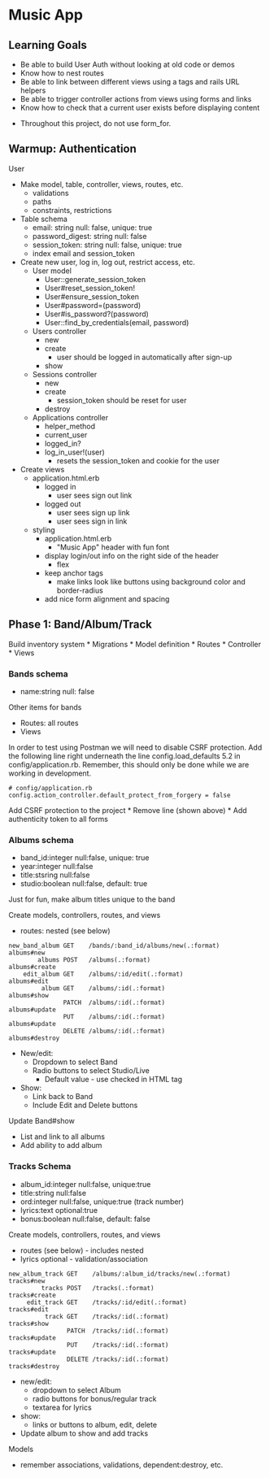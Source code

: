 # Music App

## Learning Goals
* Be able to build User Auth without looking at old code or demos
* Know how to nest routes
* Be able to link between different views using a tags and rails URL helpers
* Be able to trigger controller actions from views using forms and links
* Know how to check that a current user exists before displaying content
- Throughout this project, do not use form_for.

## Warmup: Authentication
User
* Make model, table, controller, views, routes, etc.
    - validations
    - paths
    - constraints, restrictions
* Table schema 
    - email: string             null: false, unique: true
    - password_digest: string   null: false
    - session_token: string     null: false, unique: true
    * index email and session_token
* Create new user, log in, log out, restrict access, etc.
    * User model
        - User::generate_session_token
        - User#reset_session_token!
        - User#ensure_session_token
        - User#password=(password)
        - User#is_password?(password)
        - User::find_by_credentials(email, password)
    * Users controller
        - new
        - create
            - user should be logged in automatically after sign-up
        - show
    * Sessions controller
        - new
        - create
            - session_token should be reset for user
        - destroy
    * Applications controller
        - helper_method
        - current_user
        - logged_in?
        - log_in_user!(user)
            - resets the session_token and cookie for the user
* Create views
    * application.html.erb
        - logged in
            - user sees sign out link
        - logged out
            - user sees sign up link
            - user sees sign in link
    * styling
        * application.html.erb
            - "Music App" header with fun font
        * display login/out info on the right side of the header
            - flex
        * keep anchor tags
            - make links look like buttons using background color and border-radius
        * add nice form alignment and spacing

## Phase 1: Band/Album/Track
Build inventory system
    * Migrations
    * Model definition
    * Routes
    * Controller
    * Views

### Bands schema
* name:string  null: false

Other items for bands
* Routes: all routes
* Views

In order to test using Postman we will need to disable CSRF protection. 
Add the following line right underneath the line config.load_defaults 5.2 in config/application.rb. 
Remember, this should only be done while we are working in development.
```
# config/application.rb
config.action_controller.default_protect_from_forgery = false
``` 

Add CSRF protection to the project
    * Remove line (shown above)
    * Add authenticity token to all forms

### Albums schema
* band_id:integer   null:false, unique: true
* year:integer      null:false
* title:stsring     null:false
* studio:boolean    null:false, default: true

Just for fun, make album titles unique to the band 

Create models, controllers, routes, and views
 * routes: nested (see below)

```
new_band_album GET    /bands/:band_id/albums/new(.:format)   albums#new
        albums POST   /albums(.:format)                      albums#create
    edit_album GET    /albums/:id/edit(.:format)             albums#edit
         album GET    /albums/:id(.:format)                  albums#show
               PATCH  /albums/:id(.:format)                  albums#update
               PUT    /albums/:id(.:format)                  albums#update
               DELETE /albums/:id(.:format)                  albums#destroy
```

* New/edit: 
    * Dropdown to select Band
    * Radio buttons to select Studio/Live
        - Default value - use checked in HTML tag
* Show:
    * Link back to Band
    * Include Edit and Delete buttons

Update Band#show
* List and link to all albums
* Add ability to add album

### Tracks Schema
* album_id:integer      null:false, unique:true
* title:string          null:false
* ord:integer           null:false, unique:true (track number)
* lyrics:text           optional:true
* bonus:boolean         null:false, default: false

Create models, controllers, routes, and views
* routes (see below) - includes nested
* lyrics optional - validation/association

```
new_album_track GET    /albums/:album_id/tracks/new(.:format) tracks#new
         tracks POST   /tracks(.:format)                      tracks#create
     edit_track GET    /tracks/:id/edit(.:format)             tracks#edit
          track GET    /tracks/:id(.:format)                  tracks#show
                PATCH  /tracks/:id(.:format)                  tracks#update
                PUT    /tracks/:id(.:format)                  tracks#update
                DELETE /tracks/:id(.:format)                  tracks#destroy
```

* new/edit: 
    * dropdown to select Album
    * radio buttons for bonus/regular track
    * textarea for lyrics
* show:
    * links or buttons to album, edit, delete
* Update album to show and add tracks

Models
* remember associations, validations, dependent:destroy, etc.